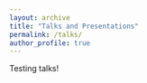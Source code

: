 ```yaml
---
layout: archive
title: "Talks and Presentations"
permalink: /talks/
author_profile: true
---
```

Testing talks!
